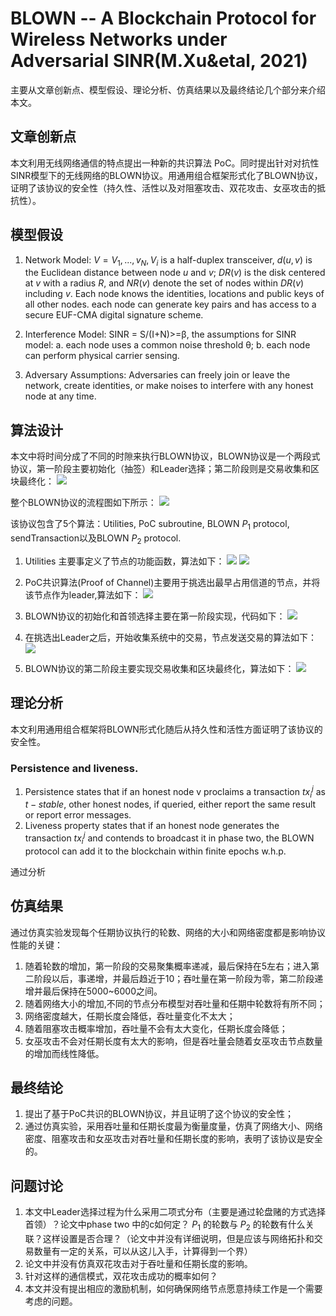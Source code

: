# BLOWN -- A Blockchain Protocol for Wireless Networks under Adversarial SINR(M.Xu&etal, 2021)

主要从文章创新点、模型假设、理论分析、仿真结果以及最终结论几个部分来介绍本文。

## 文章创新点

本文利用无线网络通信的特点提出一种新的共识算法 PoC。同时提出针对对抗性SINR模型下的无线网络的BLOWN协议。用通用组合框架形式化了BLOWN协议，证明了该协议的安全性（持久性、活性以及对阻塞攻击、双花攻击、女巫攻击的抵抗性）。

## 模型假设

1. Network Model:
 $V = { V_1, ..., v_N}, V_i$ is a half-duplex transceiver, $d(u,v)$ is  the Euclidean distance between node $u$ and $v$; $DR(v)$ is  the disk centered at $v$ with a radius $R$, and $NR(v)$ denote the set of nodes within $DR(v)$ including $v$. Each node knows the identities, locations and public keys of all other nodes. each node can generate key pairs and has access to a secure EUF-CMA digital signature scheme.

2. Interference Model: SINR = S/(I+N)>=β, the assumptions for SINR model: a. each node uses a common noise threshold θ; b. each node can perform physical carrier sensing.
   
3. Adversary Assumptions: Adversaries can freely join or leave the network, create identities, or make noises to interfere with any honest node at any time.

## 算法设计

本文中将时间分成了不同的时隙来执行BLOWN协议，BLOWN协议是一个两段式协议，第一阶段主要初始化（抽签）和Leader选择；第二阶段则是交易收集和区块最终化：
![](./pics1/Figure_1.png)

整个BLOWN协议的流程图如下所示：
![](./pics1/Figure_2.png)

该协议包含了5个算法：Utilities, PoC subroutine, BLOWN $P_1$ protocol, sendTransaction以及BLOWN $P_2$ protocol.

1. Utilities 主要事定义了节点的功能函数，算法如下：
   ![](./pics1/Algorithm_1.png)
   ![](./pics1/Algorithm_2.png)

2. PoC共识算法(Proof of Channel)主要用于挑选出最早占用信道的节点，并将该节点作为leader,算法如下：
   ![](./pics1/Algorithm_3.png)

3. BLOWN协议的初始化和首领选择主要在第一阶段实现，代码如下：
   ![](./pics1/Algorithm_4.png)

4. 在挑选出Leader之后，开始收集系统中的交易，节点发送交易的算法如下：
   ![](./pics1/Algorithm_5.png)

5. BLOWN协议的第二阶段主要实现交易收集和区块最终化，算法如下：
   ![](./pics1/Algorithm_6.png)

## 理论分析

本文利用通用组合框架将BLOWN形式化随后从持久性和活性方面证明了该协议的安全性。

### Persistence and liveness.
1. Persistence states that if an honest node v proclaims a transaction $tx_i^j$ as $t-stable$, other honest nodes, if queried, either report the same result or report error messages. 
2. Liveness property states that if an honest node generates the transaction $tx_i^j$ and contends to broadcast it in phase two, the BLOWN protocol can add it to the blockchain within finite epochs w.h.p.

通过分析

## 仿真结果

通过仿真实验发现每个任期协议执行的轮数、网络的大小和网络密度都是影响协议性能的关键：

1. 随着轮数的增加，第一阶段的交易聚集概率递减，最后保持在5左右；进入第二阶段以后，事递增，并最后趋近于10；吞吐量在第一阶段为零，第二阶段递增并最后保持在5000~6000之间。
2. 随着网络大小的增加,不同的节点分布模型对吞吐量和任期中轮数将有所不同；
3. 网络密度越大，任期长度会降低，吞吐量变化不太大；
4. 随着阻塞攻击概率增加，吞吐量不会有太大变化，任期长度会降低；
5. 女巫攻击不会对任期长度有太大的影响，但是吞吐量会随着女巫攻击节点数量的增加而线性降低。

## 最终结论

1. 提出了基于PoC共识的BLOWN协议，并且证明了这个协议的安全性；
2. 通过仿真实验，采用吞吐量和任期长度最为衡量度量，仿真了网络大小、网络密度、阻塞攻击和女巫攻击对吞吐量和任期长度的影响，表明了该协议是安全的。

## 问题讨论
1. 本文中Leader选择过程为什么采用二项式分布（主要是通过轮盘赌的方式选择首领）？论文中phase two 中的c如何定？ $P_1$ 的轮数与 $P_2$ 的轮数有什么关联？这样设置是否合理？（论文中并没有详细说明，但是应该与网络拓扑和交易数量有一定的关系，可以从这儿入手，计算得到一个界）
2. 论文中并没有仿真双花攻击对于吞吐量和任期长度的影响。
3. 针对这样的通信模式，双花攻击成功的概率如何？
4. 本文并没有提出相应的激励机制，如何确保网络节点愿意持续工作是一个需要考虑的问题。
